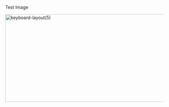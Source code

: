 Test Image

<img width="1005" height="279" alt="keyboard-layout(5)" src="https://github.com/user-attachments/assets/ce0c4ddf-42f4-4b4c-8728-66dd42feb60f" />



